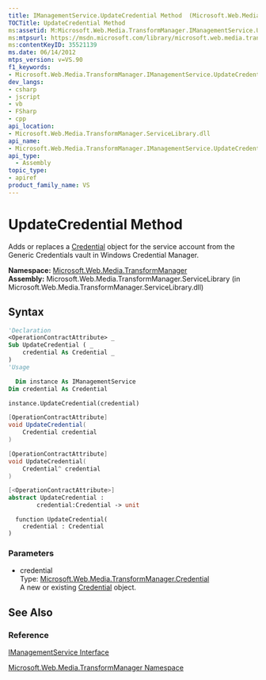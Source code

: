 ```yaml
---
title: IManagementService.UpdateCredential Method  (Microsoft.Web.Media.TransformManager)
TOCTitle: UpdateCredential Method
ms:assetid: M:Microsoft.Web.Media.TransformManager.IManagementService.UpdateCredential(Microsoft.Web.Media.TransformManager.Credential)
ms:mtpsurl: https://msdn.microsoft.com/library/microsoft.web.media.transformmanager.imanagementservice.updatecredential(v=VS.90)
ms:contentKeyID: 35521139
ms.date: 06/14/2012
mtps_version: v=VS.90
f1_keywords:
- Microsoft.Web.Media.TransformManager.IManagementService.UpdateCredential
dev_langs:
- csharp
- jscript
- vb
- FSharp
- cpp
api_location:
- Microsoft.Web.Media.TransformManager.ServiceLibrary.dll
api_name:
- Microsoft.Web.Media.TransformManager.IManagementService.UpdateCredential
api_type:
  - Assembly
topic_type:
- apiref
product_family_name: VS
---
```


# UpdateCredential Method

Adds or replaces a [Credential](credential-class-microsoft-web-media-transformmanager.md) object for the service account from the Generic Credentials vault in Windows Credential Manager.

**Namespace:**  [Microsoft.Web.Media.TransformManager](microsoft-web-media-transformmanager-namespace.md)  
**Assembly:**  Microsoft.Web.Media.TransformManager.ServiceLibrary (in Microsoft.Web.Media.TransformManager.ServiceLibrary.dll)

## Syntax

```vb
'Declaration
<OperationContractAttribute> _
Sub UpdateCredential ( _
    credential As Credential _
)
'Usage

  Dim instance As IManagementService
Dim credential As Credential

instance.UpdateCredential(credential)
```

```csharp
[OperationContractAttribute]
void UpdateCredential(
    Credential credential
)
```

```cpp
[OperationContractAttribute]
void UpdateCredential(
    Credential^ credential
)
```

``` fsharp
[<OperationContractAttribute>]
abstract UpdateCredential : 
        credential:Credential -> unit 
```

```jscript
  function UpdateCredential(
    credential : Credential
)
```

### Parameters

  - credential  
    Type: [Microsoft.Web.Media.TransformManager.Credential](credential-class-microsoft-web-media-transformmanager.md)  
    A new or existing [Credential](credential-class-microsoft-web-media-transformmanager.md) object.  

## See Also

### Reference

[IManagementService Interface](imanagementservice-interface-microsoft-web-media-transformmanager.md)

[Microsoft.Web.Media.TransformManager Namespace](microsoft-web-media-transformmanager-namespace.md)
